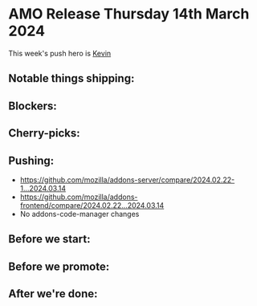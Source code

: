 # AMO Release Thursday 14th March 2024

This week's push hero is [Kevin](https://github.com/KevinMind)

## Notable things shipping:

## Blockers:

## Cherry-picks:

## Pushing:

- https://github.com/mozilla/addons-server/compare/2024.02.22-1...2024.03.14
- https://github.com/mozilla/addons-frontend/compare/2024.02.22...2024.03.14
- No addons-code-manager changes

## Before we start:

## Before we promote:

## After we're done:
